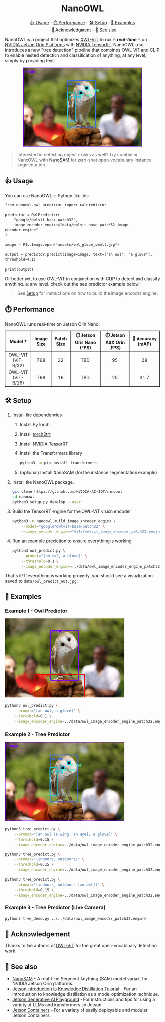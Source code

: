 <h1 align="center">NanoOWL</h1>

<p align="center"><a href="#usage"/>👍 Usage</a> - <a href="#performance"/>⏱️ Performance</a> - <a href="#setup">🛠️ Setup</a> - <a href="#examples">🤸 Examples</a> <br> - <a href="#acknowledgement">👏 Acknowledgment</a> - <a href="#see-also">🔗 See also</a></p>

NanoOWL is a project that optimizes [OWL-ViT](https://huggingface.co/docs/transformers/model_doc/owlvit) to run 🔥 ***real-time*** 🔥 on [NVIDIA Jetson Orin Platforms](https://store.nvidia.com/en-us/jetson/store) with [NVIDIA TensorRT](https://developer.nvidia.com/tensorrt).  NanoOWL also introduces a new "tree detection" pipeline that combines OWL-ViT and CLIP to enable nested detection and classification of anything, at any level, simply by providing text.

<p align="center"><img src="assets/tree_predict_out.jpg" height="256px"/></p>

> Interested in detecting object masks as well?  Try combining NanoOWL with
> [NanoSAM](https://github.com/NVIDIA-AI-IOT/nanosam) for zero-shot open-vocabulary 
> instance segmentation.

<a id="usage"></a>
## 👍 Usage

You can use NanoOWL in Python like this

```python3
from nanoowl.owl_predictor import OwlPredictor

predictor = OwlPredictor(
    "google/owlvit-base-patch32",
    image_encoder_engine="data/owlvit-base-patch32-image-encoder.engine"
)

image = PIL.Image.open("assets/owl_glove_small.jpg")

output = predictor.predict(image=image, text=["an owl", "a glove"], threshold=0.1)

print(output)
```

Or better yet, to use OWL-ViT in conjunction with CLIP to detect and classify anything,
at any level, check out the tree predictor example below!

> See [Setup](#setup) for instructions on how to build the image encoder engine.

<a id="performance"></a>
## ⏱️ Performance

NanoOWL runs real-time on Jetson Orin Nano.

<table style="border-top: solid 1px; border-left: solid 1px; border-right: solid 1px; border-bottom: solid 1px">
    <thead>
        <tr>
            <th rowspan=1 style="text-align: center; border-right: solid 1px">Model †</th>
            <th colspan=1 style="text-align: center; border-right: solid 1px">Image Size</th>
            <th colspan=1 style="text-align: center; border-right: solid 1px">Patch Size</th>
            <th colspan=1 style="text-align: center; border-right: solid 1px">⏱️ Jetson Orin Nano (FPS)</th>
            <th colspan=1 style="text-align: center; border-right: solid 1px">⏱️ Jetson AGX Orin (FPS)</th>
            <th colspan=1 style="text-align: center; border-right: solid 1px">🎯 Accuracy (mAP)</th>
        </tr>
    </thead>
    <tbody>
        <tr>
            <td style="text-align: center; border-right: solid 1px">OWL-ViT (ViT-B/32)</td>
            <td style="text-align: center; border-right: solid 1px">768</td>
            <td style="text-align: center; border-right: solid 1px">32</td>
            <td style="text-align: center; border-right: solid 1px">TBD</td>
            <td style="text-align: center; border-right: solid 1px">95</td>
            <td style="text-align: center; border-right: solid 1px">28</td>
        </tr>
        <tr>
            <td style="text-align: center; border-right: solid 1px">OWL-ViT (ViT-B/16)</td>
            <td style="text-align: center; border-right: solid 1px">768</td>
            <td style="text-align: center; border-right: solid 1px">16</td>
            <td style="text-align: center; border-right: solid 1px">TBD</td>
            <td style="text-align: center; border-right: solid 1px">25</td>
            <td style="text-align: center; border-right: solid 1px">31.7</td>
        </tr>
    </tbody>
</table>

<a id="setup"></a>
## 🛠️ Setup

1. Install the dependencies

    1. Install PyTorch

    2. Install [torch2trt](https://github.com/NVIDIA-AI-IOT/torch2trt)
    3. Install NVIDIA TensorRT
    4. Install the Transformers library

        ```bash
        python3 -m pip install transformers
        ```
    5. (optional) Install NanoSAM (for the instance segmentation example)

2. Install the NanoOWL package.

    ```bash
    git clone https://github.com/NVIDIA-AI-IOT/nanoowl
    cd nanoowl
    python3 setup.py develop --user
    ```

3. Build the TensorRT engine for the OWL-ViT vision encoder

    ```bash
    python3 -m nanoowl.build_image_encoder_engine \
        --model="google/owlvit-base-patch32" \
        --image_encoder_engine="data/owlvit_image_encoder_patch32.engine"
    ```
    

4. Run an example prediction to ensure everything is working

    ```bash
    python3 owl_predict.py \
        --prompt="[an owl, a glove]" \
        --threshold=0.1 \
        --image_encoder_engine=../data/owl_image_encoder_engine_patch32.engine
    ```

That's it!  If everything is working properly, you should see a visualization saved to ``data/owl_predict_out.jpg``.  

<a id="examples"></a>
## 🤸 Examples

### Example 1 - Owl Predictor

<img src="assets/owl_predict_out.jpg" height="256px"/>

```bash
python3 owl_predict.py \
    --prompt="[an owl, a glove]" \
    --threshold=0.1 \
    --image_encoder_engine=../data/owl_image_encoder_engine_patch32.engine
```

### Example 2 - Tree Predictor

<img src="assets/tree_predict_out.jpg" height="256px"/>

```bash
python3 tree_predict.py \
    --prompt="[an owl [a wing, an eye], a glove]" \
    --threshold=0.15 \
    --image_encoder_engine=../data/owl_image_encoder_engine_patch32.engine
```

```bash
python3 tree_predict.py \
    --prompt="(indoors, outdoors)" \
    --threshold=0.15 \
    --image_encoder_engine=../data/owl_image_encoder_engine_patch32.engine
```

```bash
python3 tree_predict.py \
    --prompt="(indoors, outdoors [an owl])" \
    --threshold=0.15 \
    --image_encoder_engine=../data/owl_image_encoder_engine_patch32.engine
```

### Example 3 - Tree Predictor (Live Camera)

```bash
python3 tree_demo.py ../../data/owl_image_encoder_patch32.engine
```

<a id="acknowledgement"></a>
## 👏 Acknowledgement

Thanks to the authors of [OWL-ViT](https://huggingface.co/docs/transformers/model_doc/owlvit) for the great open-vocabluary detection work.

<a id="see-also"></a>
## 🔗 See also

- [NanoSAM](https://github.com/NVIDIA-AI-IOT/nanosam) - A real-time Segment Anything (SAM) model variant for NVIDIA Jetson Orin platforms.
- [Jetson Introduction to Knowledge Distillation Tutorial](https://github.com/NVIDIA-AI-IOT/jetson-intro-to-distillation) - For an introduction to knowledge distillation as a model optimization technique.
- [Jetson Generative AI Playground](https://nvidia-ai-iot.github.io/jetson-generative-ai-playground/) - For instructions and tips for using a variety of LLMs and transformers on Jetson.
- [Jetson Containers](https://github.com/dusty-nv/jetson-containers) - For a variety of easily deployable and modular Jetson Containers

